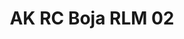 ---
layout: product
title: "AK RC Boja RLM 02"
price: "330" 
desc: "Acrylic Laquer 10mL"
img_path: "/assets/img/RC265.jpg"
brand: "AK "
available: true
special_offer: false
new: false
soon: false
cat: "020000"
subcat: "020200"
subsubcat: "020201"
sifra: "RC265"
popular: true
---
